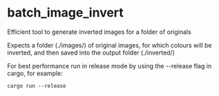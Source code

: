 # batch_image_invert
Efficient tool to generate inverted images for a folder of originals

Expects a folder (./images/) of original images, for which colours will be inverted, and then saved into the output folder (./inverted/)

For best performance run in release mode by using the --release flag in cargo, for example:
```
cargo run --release
```
